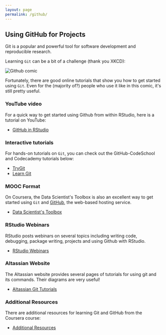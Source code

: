 ```yaml
---
layout: page
permalink: /github/
---	
```


## Using GitHub for Projects

Git is a popular and powerful tool for software development and reproducible research. 

Learning `Git` can be a bit of a challenge (thank you XKCD): 

![Github comic][]

Fortunately, there are good online tutorials that show you how to get started using `Git`. Even for the (majority of?) people who use it like in this comic, it's still pretty useful.  

### YouTube video 

For a quick way to get started using Github from within RStudio, here is a tutorial on YouTube:

* [GitHub in RStudio][]

### Interactive tutorials

For hands-on tutorials on `Git`, you can check out the GitHub-CodeSchool and Codecademy tutorials below: 

* [TryGit][]
* [Learn Git][]

### MOOC Format 

On Coursera, the Data Scientist's Toolbox is also an excellent way to get 
started using `Git` and [GitHub](https://www.github.com), the web-based hosting service.

* [Data Scientist's Toolbox][]

### RStudio Webinars

RStudio posts webinars on several topics including writing code, debugging, package writing, projects and using Github with RStudio. 

* [RStudio Webinars][]

### Altassian Website

The Altassian website provides several pages of tutorials for using git and its commands. Their diagrams are very useful!

* [Altassian Git Tutorials][]

### Additional Resources 

There are additional resources for learning Git and GitHub from the Coursera course: 

* [Additional Resources][]


[Github comic]: http://imgs.xkcd.com/comics/git.png
[GitHub in RStudio]: https://youtu.be/uHYcDQDbMY8
[TryGit]: http://try.github.io/
[Learn Git]: https://www.codecademy.com/learn/learn-git
[Data Scientist's Toolbox]: https://www.coursera.org/learn/data-scientists-tools
[Additional Resources]: http://datasciencespecialization.github.io/toolbox/
[RStudio Webinars]: https://www.rstudio.com/resources/webinars/
[Altassian Git Tutorials]: https://www.atlassian.com/git/tutorials/
